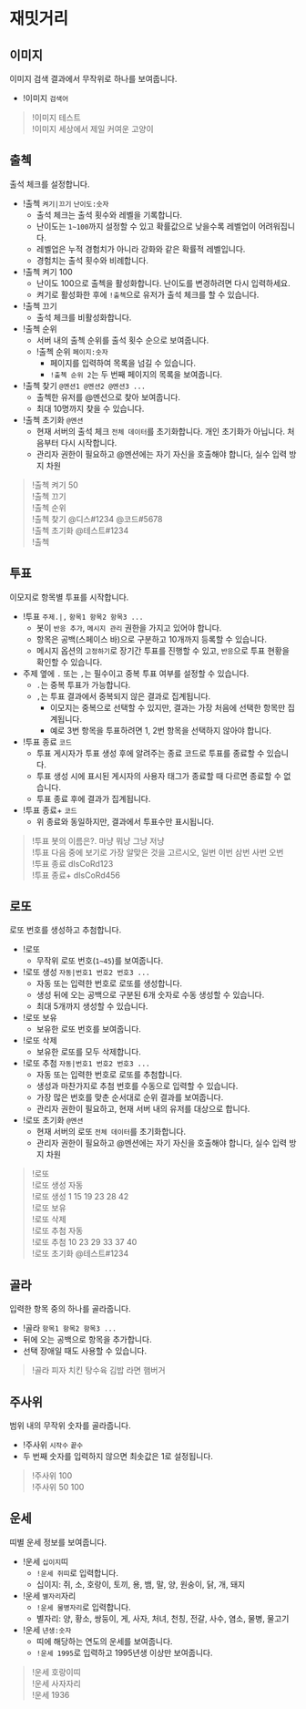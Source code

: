 # 재밋거리

## 이미지

이미지 검색 결과에서 무작위로 하나를 보여줍니다.

- !이미지 `검색어`

> !이미지 테스트 \
> !이미지 세상에서 제일 커여운 고양이

## 출첵

출석 체크를 설정합니다.

- !출첵 `켜기|끄기` `난이도:숫자`
  - 출석 체크는 출석 횟수와 레벨을 기록합니다.
  - 난이도는 `1~100`까지 설정할 수 있고 확률값으로 낮을수록 레벨업이 어려워집니다.
  - 레벨업은 누적 경험치가 아니라 강화와 같은 확률적 레벨입니다.
  - 경험치는 출석 횟수와 비례합니다.
- !출첵 켜기 100
  - 난이도 100으로 출첵을 활성화합니다. 난이도를 변경하려면 다시 입력하세요.
  - 켜기로 활성화한 후에 `!출첵`으로 유저가 출석 체크를 할 수 있습니다.
- !출첵 끄기
  - 출석 체크를 비활성화합니다.
- !출첵 순위
  - 서버 내의 출첵 순위를 출석 횟수 순으로 보여줍니다.
  - !출첵 순위 `페이지:숫자`
    - 페이지를 입력하여 목록을 넘길 수 있습니다.
    - `!출첵 순위 2`는 두 번째 페이지의 목록을 보여줍니다.
- !출첵 찾기 `@멘션1 @멘션2 @멘션3 ...`
  - 출첵한 유저를 @멘션으로 찾아 보여줍니다.
  - 최대 10명까지 찾을 수 있습니다.
- !출첵 초기화 `@멘션`
  - 현재 서버의 출석 체크 `전체 데이터`를 초기화합니다. 개인 초기화가 아닙니다. 처음부터 다시 시작합니다.
  - 관리자 권한이 필요하고 @멘션에는 자기 자신을 호출해야 합니다, 실수 입력 방지 차원

> !출첵 켜기 50 \
> !출첵 끄기 \
> !출첵 순위 \
> !출첵 찾기 @디스#1234 @코드#5678 \
> !출첵 초기화 @테스트#1234 \
> !출첵

## 투표

이모지로 항목별 투표를 시작합니다.

- !투표 `주제.|,` `항목1 항목2 항목3 ...`
  - 봇이 `반응 추가`, `메시지 관리` 권한을 가지고 있어야 합니다.
  - 항목은 공백(스페이스 바)으로 구분하고 10개까지 등록할 수 있습니다.
  - 메시지 옵션의 `고정하기`로 장기간 투표를 진행할 수 있고, `반응`으로 투표 현황을 확인할 수 있습니다.
- 주제 옆에 `.` 또는 `,`는 필수이고 중복 투표 여부를 설정할 수 있습니다.
  - `.`는 중복 투표가 가능합니다.
  - `,`는 투표 결과에서 중복되지 않은 결과로 집계됩니다.
    - 이모지는 중복으로 선택할 수 있지만, 결과는 가장 처음에 선택한 항목만 집계됩니다.
    - 예로 3번 항목을 투표하려면 1, 2번 항목을 선택하지 않아야 합니다.
- !투표 종료 `코드`
  - 투표 게시자가 투표 생성 후에 알려주는 종료 코드로 투표를 종료할 수 있습니다.
  - 투표 생성 시에 표시된 게시자의 사용자 태그가 종료할 때 다르면 종료할 수 없습니다.
  - 투표 종료 후에 결과가 집계됩니다.
- !투표 종료+ `코드`
  - 위 종료와 동일하지만, 결과에서 투표수만 표시됩니다.

> !투표 봇의 이름은?. 마냥 뭐냥 그냥 저냥 \
> !투표 다음 중에 보기로 가장 알맞은 것을 고르시오, 일번 이번 삼번 사번 오번 \
> !투표 종료 dIsCoRd123 \
> !투표 종료+ dIsCoRd456

## 로또

로또 번호를 생성하고 추첨합니다.

- !로또
  - 무작위 로또 번호(`1~45`)를 보여줍니다.
- !로또 생성 `자동|번호1 번호2 번호3 ...`
  - 자동 또는 입력한 번호로 로또를 생성합니다.
  - 생성 뒤에 오는 공백으로 구분된 6개 숫자로 수동 생성할 수 있습니다.
  - 최대 5개까지 생성할 수 있습니다.
- !로또 보유
  - 보유한 로또 번호를 보여줍니다.
- !로또 삭제
  - 보유한 로또를 모두 삭제합니다.
- !로또 추첨 `자동|번호1 번호2 번호3 ...`
  - 자동 또는 입력한 번호로 로또를 추첨합니다.
  - 생성과 마찬가지로 추첨 번호를 수동으로 입력할 수 있습니다.
  - 가장 많은 번호를 맞춘 순서대로 순위 결과를 보여줍니다.
  - 관리자 권한이 필요하고, 현재 서버 내의 유저를 대상으로 합니다.
- !로또 초기화 `@멘션`
  - 현재 서버의 로또 `전체 데이터`를 초기화합니다.
  - 관리자 권한이 필요하고 @멘션에는 자기 자신을 호출해야 합니다, 실수 입력 방지 차원

> !로또 \
> !로또 생성 자동 \
> !로또 생성 1 15 19 23 28 42 \
> !로또 보유 \
> !로또 삭제 \
> !로또 추첨 자동 \
> !로또 추첨 10 23 29 33 37 40 \
> !로또 초기화 @테스트#1234

## 골라

입력한 항목 중의 하나를 골라줍니다.

- !골라 `항목1 항목2 항목3 ...`
- 뒤에 오는 공백으로 항목을 추가합니다.
- 선택 장애일 때도 사용할 수 있습니다.

> !골라 피자 치킨 탕수육 김밥 라면 햄버거

## 주사위

범위 내의 무작위 숫자를 골라줍니다.

- !주사위 `시작수` `끝수`
- 두 번째 숫자를 입력하지 않으면 최솟값은 1로 설정됩니다.

> !주사위 100 \
> !주사위 50 100

## 운세

띠별 운세 정보를 보여줍니다.

- !운세 `십이지`띠
  - `!운세 쥐띠`로 입력합니다.
  - 십이지: 쥐, 소, 호랑이, 토끼, 용, 뱀, 말, 양, 원숭이, 닭, 개, 돼지
- !운세 `별자리`자리
  - `!운세 물병자리`로 입력합니다.
  - 별자리: 양, 황소, 쌍둥이, 게, 사자, 처녀, 천칭, 전갈, 사수, 염소, 물병, 물고기
- !운세 `년생:숫자`
  - 띠에 해당하는 연도의 운세를 보여줍니다.
  - `!운세 1995`로 입력하고 1995년생 이상만 보여줍니다.

> !운세 호랑이띠 \
> !운세 사자자리 \
> !운세 1936
